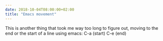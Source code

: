 ```yaml
---
date: 2018-10-04T08:00:00+02:00
title: "Emacs movement"
---
```


This is another thing that took me way too long to figure out, moving to the end or the start of a line using emacs: C-a (start) C-e (end)
